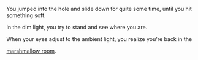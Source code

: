 You jumped into the hole and slide down for quite some time, until you hit something soft.

In the dim light, you try to stand and see where you are.

When your eyes adjust to the ambient light, you realize you're back in the 

[marshmallow room](english/marshmallow.md).